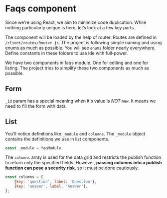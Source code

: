 # Faqs component
Since we're using React, we aim to minimize code duplication. While nothing particularly unique is here, let’s look at a few key parts.

The component will be loaded by the help of router. Routes are defined in `/client/routes/Router.js`. 
The project is following simple naming and using enums as much as possible. You will see `enums` folder nearly everywhere. 
Define constants in these folders to use ide with full-power.

We have two components in faqs module. One for editing and one for listing. The project tries to simplify these two components as much as possible. 

## Form
`_id` param has a special meaning when it's value is *NOT* `new`. It means we need to fill the form with data.

## List
You’ll notice definitions like `_module` and `columns`. The `_module` object contains the definitions we use in list components.

```js
const _module = faqModule;
```

The `columns` array is used for the data grid and restricts the publish function to return only the specified fields. However, **passing columns into a publish function can pose a security risk**, so it must be done cautiously.

```js
const columns = [
    {key: 'question', label: 'Question'},
    {key: 'answer', label: 'Answer'},
];
```
